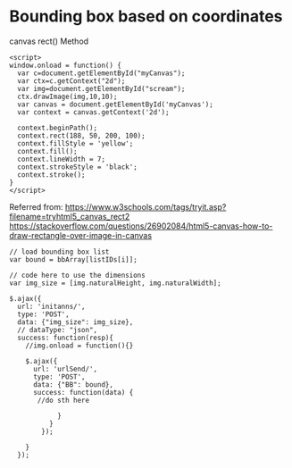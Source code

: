 # Bounding box based on coordinates         
canvas rect() Method         


    <script>
    window.onload = function() {
      var c=document.getElementById("myCanvas");
      var ctx=c.getContext("2d");
      var img=document.getElementById("scream");  
      ctx.drawImage(img,10,10);  
      var canvas = document.getElementById('myCanvas');
      var context = canvas.getContext('2d');

      context.beginPath();
      context.rect(188, 50, 200, 100);
      context.fillStyle = 'yellow';
      context.fill();
      context.lineWidth = 7;
      context.strokeStyle = 'black';
      context.stroke();
    }
    </script>    

Referred from: https://www.w3schools.com/tags/tryit.asp?filename=tryhtml5_canvas_rect2    
https://stackoverflow.com/questions/26902084/html5-canvas-how-to-draw-rectangle-over-image-in-canvas    


    // load bounding box list
    var bound = bbArray[listIDs[i]];

    // code here to use the dimensions
    var img_size = [img.naturalHeight, img.naturalWidth];
        
    $.ajax({
      url: 'initanns/',
      type: 'POST',
      data: {"img_size": img_size},
      // dataType: "json",
      success: function(resp){
        //img.onload = function(){}

        $.ajax({
          url: 'urlSend/',
          type: 'POST',
          data: {"BB": bound},
          success: function(data) {
           //do sth here
                    
                }
              }
            });  

        }
      }); 
